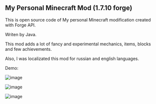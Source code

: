 ## My Personal Minecraft Mod (1.7.10 forge)

This is open source code of My personal Minecraft modification created with Forge API.

Writen by Java.

This mod adds a lot of fancy and experimental mechanics, items, blocks and few achievements.

Also, I was localizated this mod for russian and english languages.

Demo:

![image](https://user-images.githubusercontent.com/56406918/195412636-162d9024-1b6e-4f51-901f-8559351bc5d4.png)

![image](https://user-images.githubusercontent.com/56406918/195410988-2bfb7bcb-4fcf-4bdb-85fc-3c742cfe5953.png)

![image](https://user-images.githubusercontent.com/56406918/195401632-3c9ed399-c35e-4560-8ea5-f1b96265a4ba.png)
